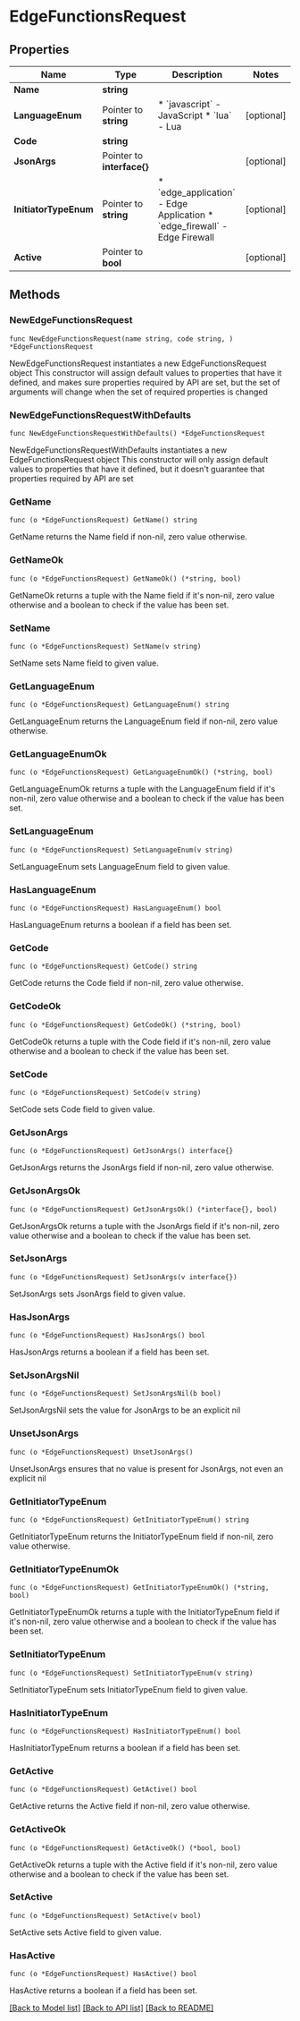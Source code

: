 # EdgeFunctionsRequest

## Properties

Name | Type | Description | Notes
------------ | ------------- | ------------- | -------------
**Name** | **string** |  | 
**LanguageEnum** | Pointer to **string** | * &#x60;javascript&#x60; - JavaScript * &#x60;lua&#x60; - Lua | [optional] 
**Code** | **string** |  | 
**JsonArgs** | Pointer to **interface{}** |  | [optional] 
**InitiatorTypeEnum** | Pointer to **string** | * &#x60;edge_application&#x60; - Edge Application * &#x60;edge_firewall&#x60; - Edge Firewall | [optional] 
**Active** | Pointer to **bool** |  | [optional] 

## Methods

### NewEdgeFunctionsRequest

`func NewEdgeFunctionsRequest(name string, code string, ) *EdgeFunctionsRequest`

NewEdgeFunctionsRequest instantiates a new EdgeFunctionsRequest object
This constructor will assign default values to properties that have it defined,
and makes sure properties required by API are set, but the set of arguments
will change when the set of required properties is changed

### NewEdgeFunctionsRequestWithDefaults

`func NewEdgeFunctionsRequestWithDefaults() *EdgeFunctionsRequest`

NewEdgeFunctionsRequestWithDefaults instantiates a new EdgeFunctionsRequest object
This constructor will only assign default values to properties that have it defined,
but it doesn't guarantee that properties required by API are set

### GetName

`func (o *EdgeFunctionsRequest) GetName() string`

GetName returns the Name field if non-nil, zero value otherwise.

### GetNameOk

`func (o *EdgeFunctionsRequest) GetNameOk() (*string, bool)`

GetNameOk returns a tuple with the Name field if it's non-nil, zero value otherwise
and a boolean to check if the value has been set.

### SetName

`func (o *EdgeFunctionsRequest) SetName(v string)`

SetName sets Name field to given value.


### GetLanguageEnum

`func (o *EdgeFunctionsRequest) GetLanguageEnum() string`

GetLanguageEnum returns the LanguageEnum field if non-nil, zero value otherwise.

### GetLanguageEnumOk

`func (o *EdgeFunctionsRequest) GetLanguageEnumOk() (*string, bool)`

GetLanguageEnumOk returns a tuple with the LanguageEnum field if it's non-nil, zero value otherwise
and a boolean to check if the value has been set.

### SetLanguageEnum

`func (o *EdgeFunctionsRequest) SetLanguageEnum(v string)`

SetLanguageEnum sets LanguageEnum field to given value.

### HasLanguageEnum

`func (o *EdgeFunctionsRequest) HasLanguageEnum() bool`

HasLanguageEnum returns a boolean if a field has been set.

### GetCode

`func (o *EdgeFunctionsRequest) GetCode() string`

GetCode returns the Code field if non-nil, zero value otherwise.

### GetCodeOk

`func (o *EdgeFunctionsRequest) GetCodeOk() (*string, bool)`

GetCodeOk returns a tuple with the Code field if it's non-nil, zero value otherwise
and a boolean to check if the value has been set.

### SetCode

`func (o *EdgeFunctionsRequest) SetCode(v string)`

SetCode sets Code field to given value.


### GetJsonArgs

`func (o *EdgeFunctionsRequest) GetJsonArgs() interface{}`

GetJsonArgs returns the JsonArgs field if non-nil, zero value otherwise.

### GetJsonArgsOk

`func (o *EdgeFunctionsRequest) GetJsonArgsOk() (*interface{}, bool)`

GetJsonArgsOk returns a tuple with the JsonArgs field if it's non-nil, zero value otherwise
and a boolean to check if the value has been set.

### SetJsonArgs

`func (o *EdgeFunctionsRequest) SetJsonArgs(v interface{})`

SetJsonArgs sets JsonArgs field to given value.

### HasJsonArgs

`func (o *EdgeFunctionsRequest) HasJsonArgs() bool`

HasJsonArgs returns a boolean if a field has been set.

### SetJsonArgsNil

`func (o *EdgeFunctionsRequest) SetJsonArgsNil(b bool)`

 SetJsonArgsNil sets the value for JsonArgs to be an explicit nil

### UnsetJsonArgs
`func (o *EdgeFunctionsRequest) UnsetJsonArgs()`

UnsetJsonArgs ensures that no value is present for JsonArgs, not even an explicit nil
### GetInitiatorTypeEnum

`func (o *EdgeFunctionsRequest) GetInitiatorTypeEnum() string`

GetInitiatorTypeEnum returns the InitiatorTypeEnum field if non-nil, zero value otherwise.

### GetInitiatorTypeEnumOk

`func (o *EdgeFunctionsRequest) GetInitiatorTypeEnumOk() (*string, bool)`

GetInitiatorTypeEnumOk returns a tuple with the InitiatorTypeEnum field if it's non-nil, zero value otherwise
and a boolean to check if the value has been set.

### SetInitiatorTypeEnum

`func (o *EdgeFunctionsRequest) SetInitiatorTypeEnum(v string)`

SetInitiatorTypeEnum sets InitiatorTypeEnum field to given value.

### HasInitiatorTypeEnum

`func (o *EdgeFunctionsRequest) HasInitiatorTypeEnum() bool`

HasInitiatorTypeEnum returns a boolean if a field has been set.

### GetActive

`func (o *EdgeFunctionsRequest) GetActive() bool`

GetActive returns the Active field if non-nil, zero value otherwise.

### GetActiveOk

`func (o *EdgeFunctionsRequest) GetActiveOk() (*bool, bool)`

GetActiveOk returns a tuple with the Active field if it's non-nil, zero value otherwise
and a boolean to check if the value has been set.

### SetActive

`func (o *EdgeFunctionsRequest) SetActive(v bool)`

SetActive sets Active field to given value.

### HasActive

`func (o *EdgeFunctionsRequest) HasActive() bool`

HasActive returns a boolean if a field has been set.


[[Back to Model list]](../README.md#documentation-for-models) [[Back to API list]](../README.md#documentation-for-api-endpoints) [[Back to README]](../README.md)


